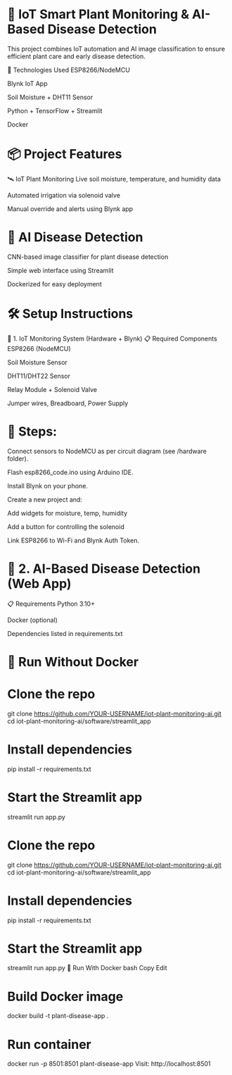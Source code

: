 # 🌿 IoT Smart Plant Monitoring & AI-Based Disease Detection 
This project combines IoT automation and AI image classification to ensure efficient plant care and early disease detection.

🔧 Technologies Used
ESP8266/NodeMCU

Blynk IoT App

Soil Moisture + DHT11 Sensor

Python + TensorFlow + Streamlit

Docker

# 📦 Project Features
🛰 IoT Plant Monitoring
Live soil moisture, temperature, and humidity data

Automated irrigation via solenoid valve

Manual override and alerts using Blynk app

# 🧠 AI Disease Detection
CNN-based image classifier for plant disease detection

Simple web interface using Streamlit

Dockerized for easy deployment

# 🛠️ Setup Instructions
🔌 1. IoT Monitoring System (Hardware + Blynk)
📋 Required Components
ESP8266 (NodeMCU)

Soil Moisture Sensor

DHT11/DHT22 Sensor

Relay Module + Solenoid Valve

Jumper wires, Breadboard, Power Supply

# 🧾 Steps:
Connect sensors to NodeMCU as per circuit diagram (see /hardware folder).

Flash esp8266_code.ino using Arduino IDE.

Install Blynk on your phone.

Create a new project and:

Add widgets for moisture, temp, humidity

Add a button for controlling the solenoid

Link ESP8266 to Wi-Fi and Blynk Auth Token.

# 🧠 2. AI-Based Disease Detection (Web App)
📋 Requirements
Python 3.10+

Docker (optional)

Dependencies listed in requirements.txt

# 🚀 Run Without Docker
# Clone the repo
git clone https://github.com/YOUR-USERNAME/iot-plant-monitoring-ai.git
cd iot-plant-monitoring-ai/software/streamlit_app

# Install dependencies
pip install -r requirements.txt

# Start the Streamlit app
streamlit run app.py

# Clone the repo
git clone https://github.com/YOUR-USERNAME/iot-plant-monitoring-ai.git
cd iot-plant-monitoring-ai/software/streamlit_app

# Install dependencies
pip install -r requirements.txt

# Start the Streamlit app
streamlit run app.py
🐳 Run With Docker
bash
Copy
Edit
# Build Docker image
docker build -t plant-disease-app .

# Run container
docker run -p 8501:8501 plant-disease-app
Visit: http://localhost:8501
